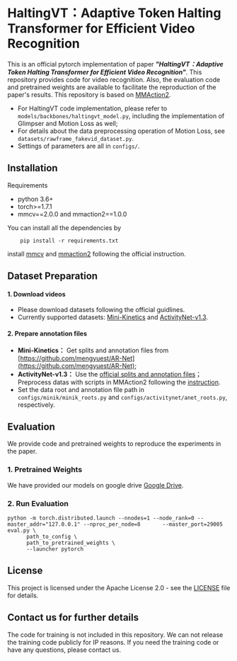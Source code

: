 # HaltingVT：Adaptive Token Halting Transformer for Efficient Video Recognition

This is an official pytorch implementation of paper **_"HaltingVT：Adaptive Token Halting Transformer for Efficient Video Recognition"_**. This repository provides code for video recognition. Also, the evaluation code and pretrained weights are available to facilitate the reproduction of the paper's results. This repository is based on [MMAction2](https://github.com/open-mmlab/mmaction2). 

- For HaltingVT code implementation, please refer to `models/backbones/haltingvt_model.py`, including the implementation of Glimpser and Motion Loss as well; 
- For details about the data preprocessing operation of Motion Loss, see `datasets/rawframe_fakevid_dataset.py`.
- Settings of parameters are all in `configs/`.


## Installation
Requirements
 + python 3.6+
 + torch>=1.7.1
 + mmcv==2.0.0 and mmaction2==1.0.0

You can install all the dependencies by 
```
    pip install -r requirements.txt
```
install [mmcv](https://github.com/open-mmlab/mmcv) and [mmaction2](https://github.com/open-mmlab/mmaction2) following the official instruction.


## Dataset Preparation

#### 1. Download videos
  + Please download datasets following the official guidlines.
  + Currently supported datasets: [Mini-Kinetics](https://www.deepmind.com/open-source/kinetics) and [ActivityNet-v1.3](http://activity-net.org/download.html).


#### 2. Prepare annotation files
  + **Mini-Kinetics：** Get splits and annotation files from [https://github.com/mengyuest/AR-Net](https://github.com/mengyuest/AR-Net);
  + **ActivityNet-v1.3：** Use the [official splits and annotation files](http://activity-net.org/download.html)；Preprocess datas with scripts in MMAction2 following the [instruction](tools/data/activitynet/README.md).
  + Set the data root and annotation file path in `configs/minik/minik_roots.py` and `configs/activitynet/anet_roots.py`, respectively.


## Evaluation
We provide code and pretrained weights to reproduce the experiments in the paper.

### 1. Pretrained Weights
We have provided our models on google drive [Google Drive](https://drive.google.com/drive/folders/1ON9PGhGmvTz-y2Qb9mgbSTp54TChCajY?usp=sharing).

### 2. Run Evaluation

```
python -m torch.distributed.launch --nnodes=1 --node_rank=0 --master_addr="127.0.0.1" --nproc_per_node=8       --master_port=29005 eval.py \
      path_to_config \
      path_to_pretrained_weights \
      --launcher pytorch
```

## License
This project is licensed under the Apache License 2.0 - see the [LICENSE](LICENSE) file for details.

## Contact us for further details
The code for training is not included in this repository. We can not release the training code publicly for IP reasons. If you need the training code or have any questions, please contact us.
